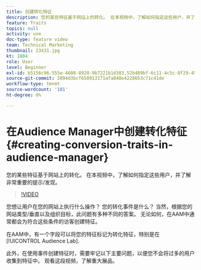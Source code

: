 ```yaml
---
title: 创建转化特征
description: 您的某些特征基于网站上的转化。 在本视频中，了解如何指定这些用户，并了解非常重要的提示/发现。
feature: Traits
topics: null
activity: use
doc-type: feature video
team: Technical Marketing
thumbnail: 23431.jpg
kt: 1804
role: User
level: Beginner
exl-id: b5156c96-555e-4608-8920-9b7221b1d383,52b489bf-6c11-4c5c-8f29-4513a167f7b8
source-git-commit: 2094d3bcf658913171afa848e4228653c71c41de
workflow-type: tm+mt
source-wordcount: '181'
ht-degree: 0%

---
```


# 在Audience Manager中创建转化特征 {#creating-conversion-traits-in-audience-manager}

您的某些特征基于网站上的转化。 在本视频中，了解如何指定这些用户，并了解非常重要的提示/发现。

>[!VIDEO](https://video.tv.adobe.com/v/23431/?quality=12)

您想让用户在您的网站上执行什么操作？ 您的转化事件是什么？ 当然，根据您的网站类型/垂直以及组织目标，此问题有多种不同的答案。 无论如何，在AAM中通常都会为符合这些条件的访客创建特征。

在AAM中，有一个字段可以将您的特征标记为转化特征，特别是在 [!UICONTROL Audience Lab].

此外，在使用事件创建特征时，需要牢记以下主要问题，以便您不会将过多的用户收集到特征中。 观看这段视频，了解重大展品。
